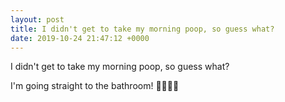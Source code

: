 ```yaml
---
layout: post
title: I didn't get to take my morning poop, so guess what?
date: 2019-10-24 21:47:12 +0000
---
```


I didn't get to take my morning poop, so guess what?

I'm going straight to the bathroom! 🚽🏃‍♀️💨

